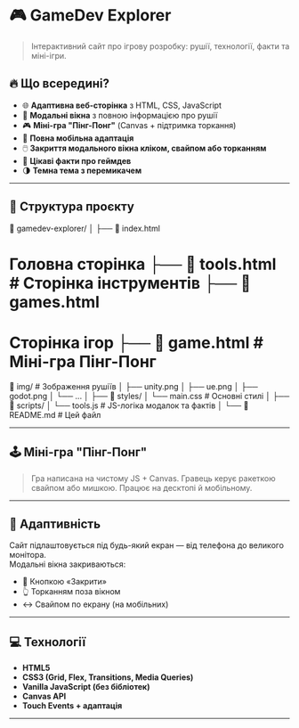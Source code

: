 # 🎮 GameDev Explorer

> Інтерактивний сайт про ігрову розробку: рушії, технології, факти та міні-ігри.

## 🔥 Що всередині?

- 🌐 **Адаптивна веб-сторінка** з HTML, CSS, JavaScript
- 🧩 **Модальні вікна** з повною інформацією про рушії
- 🎮 **Міні-гра "Пінг-Понг"** (Canvas + підтримка торкання)
- 📱 **Повна мобільна адаптація**
- 🖱️ **Закриття модального вікна кліком, свайпом або торканням**
- 🧠 **Цікаві факти про геймдев**
- 🌗 **Темна тема з перемикачем**

---

## 📂 Структура проєкту

📁 gamedev-explorer/ │ ├── 📄 index.html 
# Головна сторінка ├── 📄 tools.html # Сторінка інструментів ├── 📄 games.html 
# Сторінка ігор ├── 📄 game.html # Міні-гра Пінг-Понг 
📁 img/ # Зображення рушіїв │ ├── unity.png │ ├── ue.png │ ├── godot.png │ └── ... │ ├── 
📁 styles/ │ └── main.css # Основні стилі │ ├── 📁 scripts/ │ └── tools.js # JS-логіка модалок та фактів │ └── 📄 README.md # Цей файл

---

## 🕹️ Міні-гра "Пінг-Понг"

> Гра написана на чистому JS + Canvas. Гравець керує ракеткою свайпом або мишкою. Працює на десктопі й мобільному.

---

## 📱 Адаптивність

Сайт підлаштовується під будь-який екран — від телефона до великого монітора.  
Модальні вікна закриваються:

- 🔘 Кнопкою «Закрити»
- 👆 Торканням поза вікном
- ↔️ Свайпом по екрану (на мобільних)

---

## 💻 Технології

- **HTML5**
- **CSS3 (Grid, Flex, Transitions, Media Queries)**
- **Vanilla JavaScript (без бібліотек)**
- **Canvas API**
- **Touch Events + адаптація**

---
